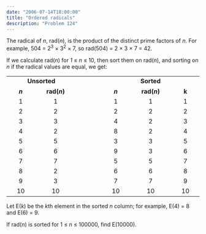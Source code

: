 ```yaml
---
date: "2006-07-14T18:00:00"
title: "Ordered radicals"
description: "Problem 124"
---
```


<p>The radical of <i>n</i>, rad(<i>n</i>), is the product of the distinct prime factors of <i>n</i>. For example, 504 = 2<sup>3</sup> × 3<sup>2</sup> × 7, so rad(504) = 2 × 3 × 7 = 42.</p>
<p>If we calculate rad(<i>n</i>) for <i>1</i> ≤ <i>n</i> ≤ 10, then sort them on rad(<i>n</i>), and sorting on <i>n</i> if the radical values are equal, we get:</p>
<table align="center" border="0" cellpadding="2" cellspacing="0"><tr><td colspan="2"><div style="text-align:center;"><b>Unsorted</b></div></td>
<td> </td>
<td colspan="3"><div style="text-align:center;"><b>Sorted</b></div></td>
</tr><tr><td><div style="text-align:center;"><img alt="" height="1" src="images/spacer.gif" width="50"/><b><i>n</i></b></div></td>
<td><div style="text-align:center;"><img alt="" height="1" src="images/spacer.gif" width="50"/><b>rad(<i>n</i>)</b></div></td>
<td><img alt="" height="1" src="images/spacer.gif" width="50"/></td>
<td><div style="text-align:center;"><img alt="" height="1" src="images/spacer.gif" width="50"/><b><i>n</i></b></div></td>
<td><div style="text-align:center;"><img alt="" height="1" src="images/spacer.gif" width="50"/><b>rad(<i>n</i>)</b></div></td>
<td><div style="text-align:center;"><img alt="" height="1" src="images/spacer.gif" width="50"/><b>k</b></div></td>
</tr><tr><td><div style="text-align:center;">1</div></td><td><div style="text-align:center;">1</div></td>
<td> </td>
<td><div style="text-align:center;">1</div></td><td><div style="text-align:center;">1</div></td><td><div style="text-align:center;">1</div></td>
</tr><tr><td><div style="text-align:center;">2</div></td><td><div style="text-align:center;">2</div></td>
<td> </td>
<td><div style="text-align:center;">2</div></td><td><div style="text-align:center;">2</div></td><td><div style="text-align:center;">2</div></td>
</tr><tr><td><div style="text-align:center;">3</div></td><td><div style="text-align:center;">3</div></td>
<td> </td>
<td><div style="text-align:center;">4</div></td><td><div style="text-align:center;">2</div></td><td><div style="text-align:center;">3</div></td>
</tr><tr><td><div style="text-align:center;">4</div></td><td><div style="text-align:center;">2</div></td>
<td> </td>
<td><div style="text-align:center;">8</div></td><td><div style="text-align:center;">2</div></td><td><div style="text-align:center;">4</div></td>
</tr><tr><td><div style="text-align:center;">5</div></td><td><div style="text-align:center;">5</div></td>
<td> </td>
<td><div style="text-align:center;">3</div></td><td><div style="text-align:center;">3</div></td><td><div style="text-align:center;">5</div></td>
</tr><tr><td><div style="text-align:center;">6</div></td><td><div style="text-align:center;">6</div></td>
<td> </td>
<td><div style="text-align:center;">9</div></td><td><div style="text-align:center;">3</div></td><td><div style="text-align:center;">6</div></td>
</tr><tr><td><div style="text-align:center;">7</div></td><td><div style="text-align:center;">7</div></td>
<td> </td>
<td><div style="text-align:center;">5</div></td><td><div style="text-align:center;">5</div></td><td><div style="text-align:center;">7</div></td>
</tr><tr><td><div style="text-align:center;">8</div></td><td><div style="text-align:center;">2</div></td>
<td> </td>
<td><div style="text-align:center;">6</div></td><td><div style="text-align:center;">6</div></td><td><div style="text-align:center;">8</div></td>
</tr><tr><td><div style="text-align:center;">9</div></td><td><div style="text-align:center;">3</div></td>
<td> </td>
<td><div style="text-align:center;">7</div></td><td><div style="text-align:center;">7</div></td><td><div style="text-align:center;">9</div></td>
</tr><tr><td><div style="text-align:center;">10</div></td><td><div style="text-align:center;">10</div></td>
<td> </td>
<td><div style="text-align:center;">10</div></td><td><div style="text-align:center;">10</div></td><td><div style="text-align:center;">10</div></td>
</tr></table><p>Let E(<i>k</i>) be the <i>k</i>th element in the sorted <i>n</i> column; for example, E(4) = 8 and E(6) = 9.</p>
<p>If rad(<i>n</i>) is sorted for 1 ≤ <i>n</i> ≤ 100000, find E(10000).</p>

